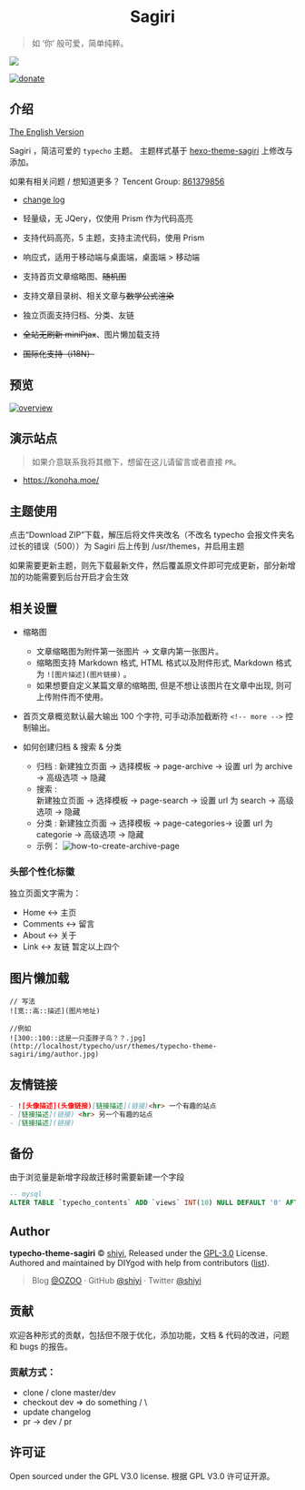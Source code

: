<h1 align="center">Sagiri</h1>

> 如 ‘你’ 般可爱，简单纯粹。

[![](https://img.shields.io/badge/license-GPL%203-blue.svg?style=flat-square)](https://github.com/shiyiya/typecho-theme-sagiri/blob/master/LICENSE)

[![donate](https://img.shields.io/badge/$-donate-ff69b4.svg?style=flat-square)](https://github.com/shiyiya/typecho-theme-sagiri#donate)

## 介绍

[The English Version](./doc/README-EN.md)

Sagiri ，简洁可爱的 `typecho` 主题。
主题样式基于 [hexo-theme-sagiri](https://github.com/DIYgod/hexo-theme-sagiri) 上修改与添加。

如果有相关问题 / 想知道更多？
Tencent Group: [861379856](https://jq.qq.com/?_wv=1027&k=5kACJ6v)

- [change log](./doc/changelog.md)

- 轻量级，无 JQery，仅使用 Prism 作为代码高亮
- 支持代码高亮，5 主题，支持主流代码，使用 Prism
- 响应式，适用于移动端与桌面端，桌面端 > 移动端
- 支持首页文章缩略图、~~随机图~~
- 支持文章目录树、相关文章与~~数学公式渲染~~
- 独立页面支持归档、分类、友链
- ~~全站无刷新 miniPjax~~、图片懒加载支持
- ~~国际化支持（i18N）~~

## 预览

[![overview](./doc/shot.png)](https://runtua.cn)

## 演示站点

> 如果介意联系我将其撤下，想留在这儿请留言或者直接 `PR`。

- https://konoha.moe/

## 主题使用

点击“Download ZIP”下载，解压后将文件夹改名（不改名 typecho 会报文件夹名过长的错误（500））为 Sagiri 后上传到 /usr/themes，并启用主题

如果需要更新主题，则先下载最新文件，然后覆盖原文件即可完成更新，部分新增加的功能需要到后台开启才会生效

## 相关设置

- 缩略图

  - 文章缩略图为附件第一张图片 -> 文章内第一张图片。
  - 缩略图支持 Markdown 格式, HTML 格式以及附件形式, Markdown 格式为 `![图片描述](图片链接)` 。
  - 如果想要自定义某篇文章的缩略图, 但是不想让该图片在文章中出现, 则可上传附件而不使用。

- 首页文章概览默认最大输出 100 个字符, 可手动添加截断符 `<!-- more -->` 控制输出。

- 如何创建归档 & 搜索 & 分类
  - 归档 :
    新建独立页面 -> 选择模板 -> page-archive -> 设置 url 为 archive -> 高级选项 -> 隐藏
  - 搜索 :  
    新建独立页面 -> 选择模板 -> page-search -> 设置 url 为 search -> 高级选项 -> 隐藏
  - 分类 :
    新建独立页面 -> 选择模板 -> page-categories-> 设置 url 为 categorie -> 高级选项 -> 隐藏
  - 示例：
    ![how-to-create-archive-page](https://runtua.cn/usr/uploads/2018/10/3336908615.png)

### 头部个性化标徽

独立页面文字需为：

- Home <-> 主页
- Comments <-> 留言
- About <-> 关于
- Link <-> 友链
  暂定以上四个

## 图片懒加载

```
// 写法
![宽::高::描述](图片地址)

//例如
![300::100::这是一只歪脖子鸟？？.jpg](http://localhost/typecho/usr/themes/typecho-theme-sagiri/img/author.jpg)
```

## 友情链接

```markdown
- ![头像描述](头像链接)[链接描述](链接)<hr> 一个有趣的站点
- [链接描述](链接) <hr> 另一个有趣的站点
- [链接描述](链接)
```

## 备份

由于浏览量是新增字段故迁移时需要新建一个字段

```sql
-- mysql
ALTER TABLE `typecho_contents` ADD `views` INT(10) NULL DEFAULT '0' AFTER `parent`;
```

## Author

**typecho-theme-sagiri** © [shiyi](https://github.com/shiyiya), Released under the [GPL-3.0](./LICENSE) License.<br>
Authored and maintained by DIYgod with help from contributors ([list](https://github.com/shiyiya/typecho-theme-sagiri/contributors)).

> Blog [@OZOO](https://www.runtua.cn) · GitHub [@shiyi](https://github.com/shiyiya) · Twitter [@shiyi](https://twitter.com/)

## 贡献

欢迎各种形式的贡献，包括但不限于优化，添加功能，文档 & 代码的改进，问题和 bugs 的报告。

### 贡献方式：
- clone / clone master/dev
- checkout dev => do something / \\
- update changelog
- pr -> dev / pr

## 许可证

Open sourced under the GPL V3.0 license.
根据 GPL V3.0 许可证开源。
